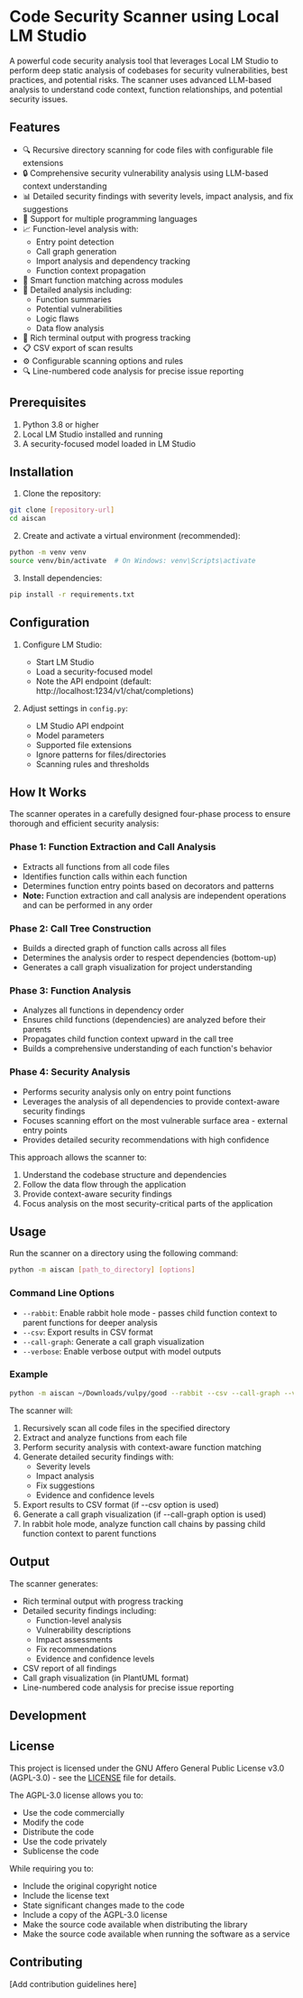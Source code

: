 # Code Security Scanner using Local LM Studio

A powerful code security analysis tool that leverages Local LM Studio to perform deep static analysis of codebases for security vulnerabilities, best practices, and potential risks. The scanner uses advanced LLM-based analysis to understand code context, function relationships, and potential security issues.

## Features

- 🔍 Recursive directory scanning for code files with configurable file extensions
- 🔒 Comprehensive security vulnerability analysis using LLM-based context understanding
- 📊 Detailed security findings with severity levels, impact analysis, and fix suggestions
- 🔄 Support for multiple programming languages
- 📈 Function-level analysis with:
  - Entry point detection
  - Call graph generation
  - Import analysis and dependency tracking
  - Function context propagation
- 🎯 Smart function matching across modules
- 📝 Detailed analysis including:
  - Function summaries
  - Potential vulnerabilities
  - Logic flaws
  - Data flow analysis
- 🎨 Rich terminal output with progress tracking
- 📋 CSV export of scan results
- ⚙️ Configurable scanning options and rules
- 🔍 Line-numbered code analysis for precise issue reporting

## Prerequisites

1. Python 3.8 or higher
2. Local LM Studio installed and running
3. A security-focused model loaded in LM Studio

## Installation

1. Clone the repository:
```bash
git clone [repository-url]
cd aiscan
```

2. Create and activate a virtual environment (recommended):
```bash
python -m venv venv
source venv/bin/activate  # On Windows: venv\Scripts\activate
```

3. Install dependencies:
```bash
pip install -r requirements.txt
```

## Configuration

1. Configure LM Studio:
   - Start LM Studio
   - Load a security-focused model
   - Note the API endpoint (default: http://localhost:1234/v1/chat/completions)

2. Adjust settings in `config.py`:
   - LM Studio API endpoint
   - Model parameters
   - Supported file extensions
   - Ignore patterns for files/directories
   - Scanning rules and thresholds

## How It Works

The scanner operates in a carefully designed four-phase process to ensure thorough and efficient security analysis:

### Phase 1: Function Extraction and Call Analysis
- Extracts all functions from all code files
- Identifies function calls within each function
- Determines function entry points based on decorators and patterns
- **Note:** Function extraction and call analysis are independent operations and can be performed in any order

### Phase 2: Call Tree Construction
- Builds a directed graph of function calls across all files
- Determines the analysis order to respect dependencies (bottom-up)
- Generates a call graph visualization for project understanding

### Phase 3: Function Analysis
- Analyzes all functions in dependency order
- Ensures child functions (dependencies) are analyzed before their parents
- Propagates child function context upward in the call tree
- Builds a comprehensive understanding of each function's behavior

### Phase 4: Security Analysis
- Performs security analysis only on entry point functions
- Leverages the analysis of all dependencies to provide context-aware security findings
- Focuses scanning effort on the most vulnerable surface area - external entry points
- Provides detailed security recommendations with high confidence

This approach allows the scanner to:
1. Understand the codebase structure and dependencies
2. Follow the data flow through the application
3. Provide context-aware security findings
4. Focus analysis on the most security-critical parts of the application

## Usage

Run the scanner on a directory using the following command:
```bash
python -m aiscan [path_to_directory] [options]
```

### Command Line Options

- `--rabbit`: Enable rabbit hole mode - passes child function context to parent functions for deeper analysis
- `--csv`: Export results in CSV format
- `--call-graph`: Generate a call graph visualization
- `--verbose`: Enable verbose output with model outputs

### Example

```bash
python -m aiscan ~/Downloads/vulpy/good --rabbit --csv --call-graph --verbose
```

The scanner will:
1. Recursively scan all code files in the specified directory
2. Extract and analyze functions from each file
3. Perform security analysis with context-aware function matching
4. Generate detailed security findings with:
   - Severity levels
   - Impact analysis
   - Fix suggestions
   - Evidence and confidence levels
5. Export results to CSV format (if --csv option is used)
6. Generate a call graph visualization (if --call-graph option is used)
7. In rabbit hole mode, analyze function call chains by passing child function context to parent functions

## Output

The scanner generates:
- Rich terminal output with progress tracking
- Detailed security findings including:
  - Function-level analysis
  - Vulnerability descriptions
  - Impact assessments
  - Fix recommendations
  - Evidence and confidence levels
- CSV report of all findings
- Call graph visualization (in PlantUML format)
- Line-numbered code analysis for precise issue reporting

## Development



## License

This project is licensed under the GNU Affero General Public License v3.0 (AGPL-3.0) - see the [LICENSE](LICENSE) file for details.

The AGPL-3.0 license allows you to:
- Use the code commercially
- Modify the code
- Distribute the code
- Use the code privately
- Sublicense the code

While requiring you to:
- Include the original copyright notice
- Include the license text
- State significant changes made to the code
- Include a copy of the AGPL-3.0 license
- Make the source code available when distributing the library
- Make the source code available when running the software as a service

## Contributing

[Add contribution guidelines here] 